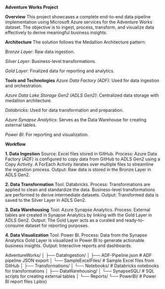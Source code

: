 ****Adventure Works Project****

**Overview**
This project showcases a complete end-to-end data pipeline implementation using Microsoft Azure services for the Adventure Works dataset. The objective is to ingest, process, transform, and visualize data effectively to derive meaningful business insights.

**Architecture**
The solution follows the Medallion Architecture pattern:

*Bronze Layer*: Raw data ingestion.

*Silver Layer*: Business-level transformations.

*Gold Layer*: Finalized data for reporting and analytics.

**Tools and Technologies**
*Azure Data Factory (ADF)*: Used for data ingestion and orchestration.

*Azure Data Lake Storage Gen2 (ADLS Gen2)*: Centralized data storage with medallion architecture.

*Databricks*: Used for data transformation and preparation.

*Azure Synapse Analytics*: Serves as the Data Warehouse for creating external tables.

*Power BI*: For reporting and visualization.

**Workflow**

**1. Data Ingestion**
Source: Excel files stored in GitHub.
Process:
Azure Data Factory (ADF) is configured to copy data from GitHub to ADLS Gen2 using a Copy Activity.
A ForEach Activity iterates over multiple files to streamline the ingestion process.
Output: Raw data is stored in the Bronze Layer in ADLS Gen2.

**2. Data Transformation**
Tool: Databricks.
Process:
Transformations are applied to clean and standardize the data.
Business-level transformations are performed to derive intermediate datasets.
Output: Transformed data is saved to the Silver Layer in ADLS Gen2.

**3. Data Warehousing**
Tool: Azure Synapse Analytics.
Process:
External tables are created in Synapse Analytics by linking with the Gold Layer in ADLS Gen2.
Output: The Gold Layer acts as a curated and ready-to-consume dataset for reporting purposes.

**4. Data Visualization**
Tool: Power BI.
Process:
Data from the Synapse Analytics Gold Layer is visualized in Power BI to generate actionable business insights.
Output: Interactive reports and dashboards.

AdventureWorks/
│
├── DataIngestion/
│   ├── ADF-Pipeline.json  # ADF pipeline JSON export
│   └── SampleExcelFiles/  # Sample Excel files from GitHub
│
├── Transformations/
│   └── Notebooks/         # Databricks notebooks for transformations
│
├── DataWarehousing/
│   └── SynapseSQL/        # SQL scripts for creating external tables
│
└── Reports/
    └── PowerBI/           # Power BI report files (.pbix)

